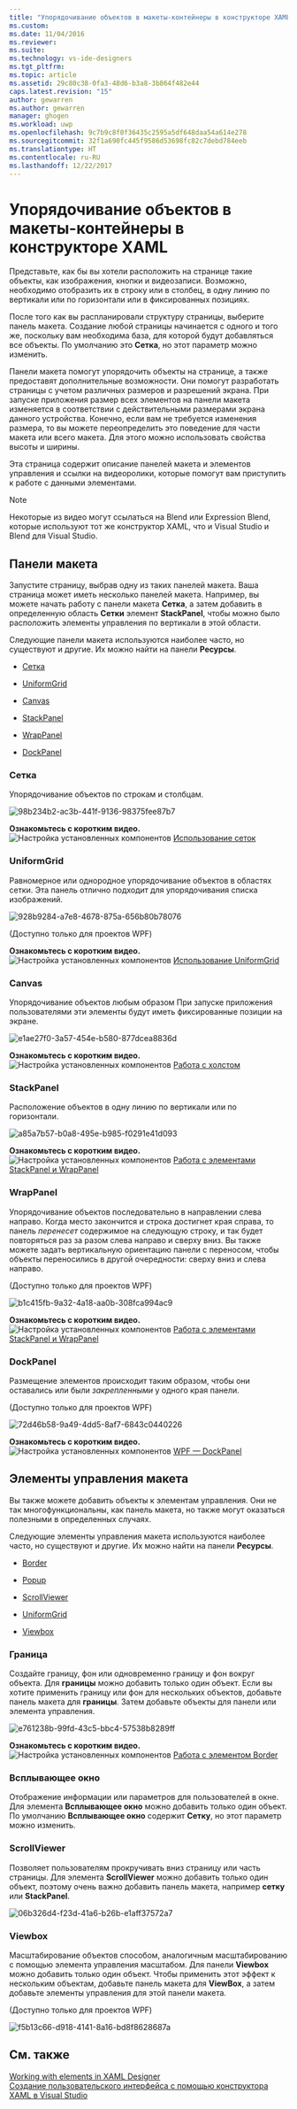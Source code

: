 ```yaml
---
title: "Упорядочивание объектов в макеты-контейнеры в конструкторе XAML | Документация Майкрософт"
ms.custom: 
ms.date: 11/04/2016
ms.reviewer: 
ms.suite: 
ms.technology: vs-ide-designers
ms.tgt_pltfrm: 
ms.topic: article
ms.assetid: 29c80c38-0fa3-48d6-b3a8-3b864f482e44
caps.latest.revision: "15"
author: gewarren
ms.author: gewarren
manager: ghogen
ms.workload: uwp
ms.openlocfilehash: 9c7b9c8f0f36435c2595a5df648daa54a614e278
ms.sourcegitcommit: 32f1a690fc445f9586d53698fc82c7debd784eeb
ms.translationtype: HT
ms.contentlocale: ru-RU
ms.lasthandoff: 12/22/2017
---
```

# <a name="organize-objects-into-layout-containers-in-xaml-designer"></a>Упорядочивание объектов в макеты-контейнеры в конструкторе XAML
Представьте, как бы вы хотели расположить на странице такие объекты, как изображения, кнопки и видеозаписи. Возможно, необходимо отобразить их в строку или в столбец, в одну линию по вертикали или по горизонтали или в фиксированных позициях.  
  
 После того как вы распланировали структуру страницы, выберите панель макета. Создание любой страницы начинается с одного и того же, поскольку вам необходима база, для которой будут добавляться все объекты. По умолчанию это **Сетка**, но этот параметр можно изменить.  
  
 Панели макета помогут упорядочить объекты на странице, а также предоставят дополнительные возможности. Они помогут разработать страницы с учетом различных размеров и разрешений экрана. При запуске приложения размер всех элементов на панели макета изменяется в соответствии с действительными размерами экрана данного устройства. Конечно, если вам не требуется изменения размера, то вы можете переопределить это поведение для части макета или всего макета. Для этого можно использовать свойства высоты и ширины.  
  
 Эта страница содержит описание панелей макета и элементов управления и ссылки на видеоролики, которые помогут вам приступить к работе с данными элементами.  
  
> [!NOTE]
>  Некоторые из видео могут ссылаться на Blend или Expression Blend, которые используют тот же конструктор XAML, что и Visual Studio и Blend для Visual Studio.  
  
## <a name="layout-panels"></a>Панели макета  
 Запустите страницу, выбрав одну из таких панелей макета. Ваша страница может иметь несколько панелей макета. Например, вы можете начать работу с панели макета **Сетка**, а затем добавить в определенную область **Сетки** элемент **StackPanel**, чтобы можно было расположить элементы управления по вертикали в этой области.  
  
 Следующие панели макета используются наиболее часто, но существуют и другие. Их можно найти на панели **Ресурсы**.  
  
-   [Сетка](#Grid)  
  
-   [UniformGrid](#Uniform)  
  
-   [Canvas](#Canvas)  
  
-   [StackPanel](#Stack)  
  
-   [WrapPanel](#Wrap)  
  
-   [DockPanel](#Dock)  
  
###  <a name="Grid"></a> Сетка  
 Упорядочивание объектов по строкам и столбцам.  
  
 ![](../designers/media/98b234b2-ac3b-441f-9136-98375fee87b7.png "98b234b2-ac3b-441f-9136-98375fee87b7")  
  
 **Ознакомьтесь с коротким видео.** ![Настройка установленных компонентов](../designers/media/bldadminconsoleinitialconfigicon.PNG "BldAdminConsoleInitialConfigIcon") [Использование сеток](http://www.popscreen.com/v/6A4hj/Microsoft-Expression-Blend-Using-Grids)  
  
###  <a name="Uniform"></a> UniformGrid  
 Равномерное или однородное упорядочивание объектов в областях сетки. Эта панель отлично подходит для упорядочивания списка изображений.  
  
 ![](../designers/media/928b9284-a7e8-4678-875a-656b80b78076.png "928b9284-a7e8-4678-875a-656b80b78076")  
  
 (Доступно только для проектов WPF)  
  
 **Ознакомьтесь с коротким видео.** ![Настройка установленных компонентов](../designers/media/bldadminconsoleinitialconfigicon.PNG "BldAdminConsoleInitialConfigIcon") [Использование UniformGrid](http://www.popscreen.com/v/6A4iq/Microsoft-Expression-Blend-Working-with-a-UniformGrid)  
  
###  <a name="Canvas"></a> Canvas  
 Упорядочивание объектов любым образом При запуске приложения пользователями эти элементы будут иметь фиксированные позиции на экране.  
  
 ![](../designers/media/e1ae27f0-3a57-454e-b580-877dcea8836d.png "e1ae27f0-3a57-454e-b580-877dcea8836d")  
  
 **Ознакомьтесь с коротким видео.** ![Настройка установленных компонентов](../designers/media/bldadminconsoleinitialconfigicon.PNG "BldAdminConsoleInitialConfigIcon") [Работа с холстом](http://www.popscreen.com/v/6A4hT/Microsoft-Expression-Blend-Working-with-the-Canvas)  
  
###  <a name="Stack"></a> StackPanel  
 Расположение объектов в одну линию по вертикали или по горизонтали.  
  
 ![](../designers/media/a85a7b57-b0a8-495e-b985-f0291e41d093.png "a85a7b57-b0a8-495e-b985-f0291e41d093")  
  
 **Ознакомьтесь с коротким видео.** ![Настройка установленных компонентов](../designers/media/bldadminconsoleinitialconfigicon.PNG "BldAdminConsoleInitialConfigIcon") [Работа с элементами StackPanel и WrapPanel](http://www.popscreen.com/v/6A4i5/Microsoft-Expression-Blend-Using-the-StackPanel-and-WrapPanel)  
  
###  <a name="Wrap"></a> WrapPanel  
 Упорядочивание объектов последовательно в направлении слева направо. Когда место закончится и строка достигнет края справа, то панель *перенесет* содержимое на следующую строку, и так будет повторяться раз за разом слева направо и сверху вниз. Вы также можете задать вертикальную ориентацию панели с переносом, чтобы объекты переносились в другой очередности: сверху вниз и слева направо.  
  
 (Доступно только для проектов WPF)  
  
 ![](../designers/media/b1c415fb-9a32-4a18-aa0b-308fca994ac9.png "b1c415fb-9a32-4a18-aa0b-308fca994ac9")  
  
 **Ознакомьтесь с коротким видео.** ![Настройка установленных компонентов](../designers/media/bldadminconsoleinitialconfigicon.PNG "BldAdminConsoleInitialConfigIcon") [Работа с элементами StackPanel и WrapPanel](http://www.popscreen.com/v/6A4i5/Microsoft-Expression-Blend-Using-the-StackPanel-and-WrapPanel)  
  
###  <a name="Dock"></a> DockPanel  
 Размещение элементов происходит таким образом, чтобы они оставались или были *закрепленными* у одного края панели.  
  
 (Доступно только для проектов WPF)  
  
 ![](../designers/media/72d46b58-9a49-4dd5-8af7-6843c0440226.png "72d46b58-9a49-4dd5-8af7-6843c0440226")  
  
 **Ознакомьтесь с коротким видео.** ![Настройка установленных компонентов](../designers/media/bldadminconsoleinitialconfigicon.PNG "BldAdminConsoleInitialConfigIcon") [WPF — DockPanel](https://www.youtube.com/watch?v=EBH_OIM-zPo)  
  
## <a name="layout-controls"></a>Элементы управления макета  
 Вы также можете добавить объекты к элементам управления. Они не так многофункциональны, как панель макета, но также могут оказаться полезными в определенных случаях.  
  
 Следующие элементы управления макета используются наиболее часто, но существуют и другие. Их можно найти на панели **Ресурсы**.  
  
-   [Border](#Border)  
  
-   [Popup](#Popup)  
  
-   [ScrollViewer](#Scroll)  
  
-   [UniformGrid](#Uniform)  
  
-   [Viewbox](#View)  
  
###  <a name="Border"></a> Граница  
 Создайте границу, фон или одновременно границу и фон вокруг объекта. Для **границы** можно добавить только один объект. Если вы хотите применить границу или фон для нескольких объектов, добавьте панель макета для **границы**. Затем добавьте объекты для панели или элемента управления.  
  
 ![](../designers/media/e761238b-99fd-43c5-bbc4-57538b8289ff.png "e761238b-99fd-43c5-bbc4-57538b8289ff")  
  
 **Ознакомьтесь с коротким видео.** ![Настройка установленных компонентов](../designers/media/bldadminconsoleinitialconfigicon.PNG "BldAdminConsoleInitialConfigIcon") [Работа с элементом Border](http://www.popscreen.com/v/6A4hB/Microsoft-Expression-Blend-Working-with-Borders)  
  
###  <a name="Popup"></a> Всплывающее окно  
 Отображение информации или параметров для пользователей в окне. Для элемента **Всплывающее окно** можно добавить только один объект. По умолчанию **Всплывающее окно** содержит **Сетку**, но этот параметр можно изменить.  
  
###  <a name="Scroll"></a> ScrollViewer  
 Позволяет пользователям прокручивать вниз страницу или часть страницы. Для элемента **ScrollViewer** можно добавить только один объект, поэтому очень важно добавить панель макета, например **сетку** или **StackPanel**.  
  
 ![](../designers/media/06b326d4-f23d-41a6-b26b-e1aff37572a7.png "06b326d4-f23d-41a6-b26b-e1aff37572a7")  
  
###  <a name="View"></a> Viewbox  
 Масштабирование объектов способом, аналогичным масштабированию с помощью элемента управления масштабом. Для панели **Viewbox** можно добавить только один объект. Чтобы применить этот эффект к нескольким объектам, добавьте панель макета для **ViewBox**, а затем добавьте элементы управления для этой панели макета.  
  
 (Доступно только для проектов WPF)  
  
 ![](../designers/media/f5b13c66-d918-4141-8a16-bd8f8628687a.png "f5b13c66-d918-4141-8a16-bd8f8628687a")  
  
## <a name="see-also"></a>См. также  
 [Working with elements in XAML Designer](../designers/working-with-elements-in-xaml-designer.md)   
 [Создание пользовательского интерфейса с помощью конструктора XAML в Visual Studio](../designers/creating-a-ui-by-using-xaml-designer-in-visual-studio.md)